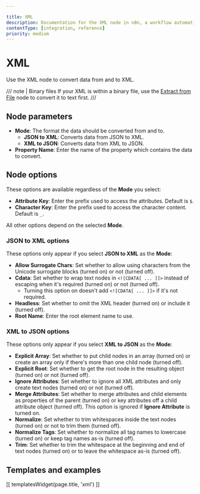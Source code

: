 ```yaml
---

title: XML
description: Documentation for the XML node in n8n, a workflow automation platform. Includes guidance on usage, and links to examples.
contentType: [integration, reference]
priority: medium
---
```


# XML

Use the XML node to convert data from and to XML.

/// note | Binary files
If your XML is within a binary file, use the [Extract from File](/integrations/builtin/core-nodes/n8n-nodes-base.extractfromfile.md) node to convert it to text first.
///

## Node parameters

- **Mode**: The format the data should be converted from and to.
	- **JSON to XML**: Converts data from JSON to XML.
    - **XML to JSON**: Converts data from XML to JSON.
- **Property Name**: Enter the name of the property which contains the data to convert.

## Node options

These options are available regardless of the **Mode** you select:

- **Attribute Key**: Enter the prefix used to access the attributes. Default is `$`.
- **Character Key**: Enter the prefix used to access the character content. Default is `_`.

All other options depend on the selected **Mode**.

### JSON to XML options

These options only appear if you select **JSON to XML** as the **Mode**:

- **Allow Surrogate Chars**: Set whether to allow using characters from the Unicode surrogate blocks (turned on) or not (turned off).
- **Cdata**: Set whether to wrap text nodes in `<![CDATA[ ... ]]>` instead of escaping when it's required (turned on) or not (turned off).
    * Turning this option on doesn't add `<![CDATA[ ... ]]>` if it's not required.
- **Headless**: Set whether to omit the XML header (turned on) or include it (turned off).
- **Root Name**: Enter the root element name to use.

### XML to JSON options

These options only appear if you select **XML to JSON** as the **Mode**:

- **Explicit Array**: Set whether to put child nodes in an array (turned on) or create an array only if there's more than one child node (turned off).
- **Explicit Root**: Set whether to get the root node in the resulting object (turned on) or not (turned off).
- **Ignore Attributes**: Set whether to ignore all XML attributes and only create text nodes (turned on) or not (turned off).
- **Merge Attributes**: Set whether to merge attributes and child elements as properties of the parent (turned on) or key attributes off a child attribute object (turned off). This option is ignored if **Ignore Attribute** is turned on.
- **Normalize**: Set whether to trim whitespaces inside the text nodes (turned on) or not to trim them (turned off).
- **Normalize Tags**: Set whether to normalize all tag names to lowercase (turned on) or keep tag names as-is (turned off).
- **Trim**: Set whether to trim the whitespace at the beginning and end of text nodes (turned on) or to leave the whitespace as-is (turned off).

## Templates and examples

<!-- see https://www.notion.so/n8n/Pull-in-templates-for-the-integrations-pages-37c716837b804d30a33b47475f6e3780 -->
[[ templatesWidget(page.title, 'xml') ]]
